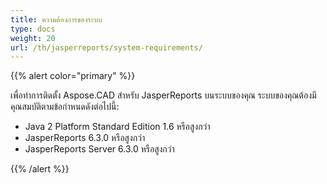 ```yaml
---
title: ความต้องการของระบบ
type: docs
weight: 20
url: /th/jasperreports/system-requirements/
---
```


{{% alert color="primary" %}}

เพื่อทำการติดตั้ง Aspose.CAD สำหรับ JasperReports บนระบบของคุณ ระบบของคุณต้องมีคุณสมบัติตามข้อกำหนดดังต่อไปนี้:

- Java 2 Platform Standard Edition 1.6 หรือสูงกว่า
- JasperReports 6.3.0 หรือสูงกว่า
- JasperReports Server 6.3.0 หรือสูงกว่า

{{% /alert %}}
